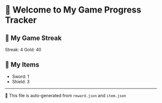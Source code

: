 # 👋 Welcome to My Game Progress Tracker

## 🎯 My Game Streak
Streak: 4
Gold: 40

## 🧰 My Items
- Sword: 1
- Shield: 3

---

📌 This file is auto-generated from `reward.json` and `item.json`
